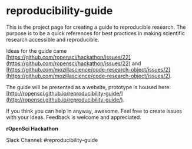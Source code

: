 reproducibility-guide
=====================

This is the project page for creating a guide to reproducible research.  The purpose is to be a quick references for best practices in making scientific research accessible and reproducible.  

Ideas for the guide came  [https://github.com/ropensci/hackathon/issues/22](https://github.com/ropensci/hackathon/issues/22) and [https://github.com/mozillascience/code-research-object/issues/2](https://github.com/mozillascience/code-research-object/issues/2).

The guide will be presented as a website, prototype is housed here: [http://ropensci.github.io/reproducibility-guide/](http://ropensci.github.io/reproducibility-guide/).  

If you think you can help in anyway, awesome.  Feel free to create issues with your ideas. Feedback is welcome and appreciated. 

**rOpenSci Hackathon**

Slack Channel: #reproducibility-guide




